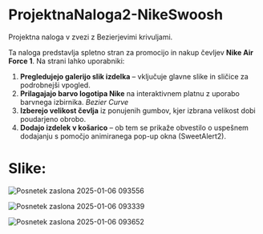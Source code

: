 # ProjektnaNaloga2-NikeSwoosh
Projektna naloga v zvezi z Bezierjevimi krivuljami.

Ta naloga predstavlja spletno stran za promocijo in nakup čevljev **Nike Air Force 1**. Na strani lahko uporabniki: 
 
1. **Pregledujejo galerijo slik izdelka** – vključuje glavne slike in sličice za podrobnejši vpogled.
2. **Prilagajajo barvo logotipa Nike** na interaktivnem platnu z uporabo barvnega izbirnika. *Bezier Curve*
3. **Izberejo velikost čevlja** iz ponujenih gumbov, kjer izbrana velikost dobi poudarjeno obrobo.
4. **Dodajo izdelek v košarico** – ob tem se prikaže obvestilo o uspešnem dodajanju s pomočjo animiranega pop-up okna (SweetAlert2).

# Slike:

![Posnetek zaslona 2025-01-06 093556](https://github.com/user-attachments/assets/2333741a-6cfc-4ebe-bf9e-c4a8a2fff224)

![Posnetek zaslona 2025-01-06 093339](https://github.com/user-attachments/assets/b44b1663-cb5a-4594-a7f4-d465b66e2cd7)

![Posnetek zaslona 2025-01-06 093652](https://github.com/user-attachments/assets/cf8b2170-d7b1-4d56-9b9d-784d70d2d15d)
